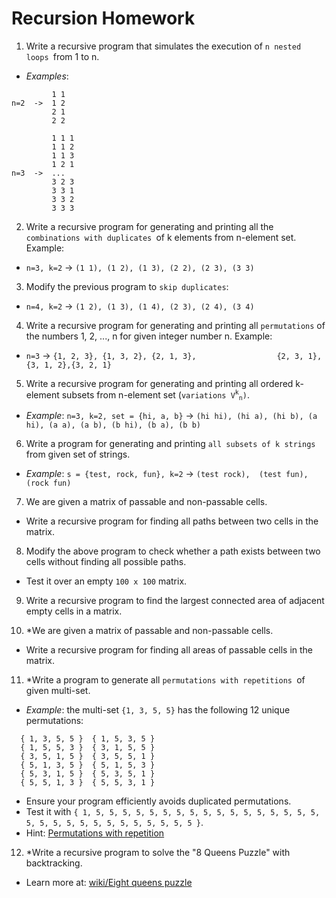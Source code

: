 # Recursion Homework

1. Write a recursive program that simulates the execution of `n nested loops `from 1 to n.
  * _Examples_:
  ```
           1 1
  n=2  ->  1 2
           2 1
           2 2
  
           1 1 1
           1 1 2
           1 1 3
           1 2 1
  n=3  ->  ...
           3 2 3
           3 3 1
           3 3 2
           3 3 3
  ```
2. Write a recursive program for generating and printing all the `combinations with duplicates `of k elements from n-element set. Example:
  * `n=3, k=2` &rarr; `(1 1), (1 2), (1 3), (2 2), (2 3), (3 3)`

3. Modify the previous program to `skip duplicates`:
  * `n=4, k=2` &rarr; `(1 2), (1 3), (1 4), (2 3), (2 4), (3 4)`

4. Write a recursive program for generating and printing all `permutations` of the numbers 1, 2, ..., n for given integer number n. Example:
  * `n=3` &rarr; `{1, 2, 3}, {1, 3, 2}, {2, 1, 3},					{2, 3, 1}, {3, 1, 2},{3, 2, 1}`

5. Write a recursive program for generating and printing all ordered k-element subsets from n-element set (`variations V`<sup>`k`</sup><sub>`n`</sub>`)`.
  * _Example_: `n=3, k=2, set = {hi, a, b}` &rarr; `(hi hi), (hi a), (hi b), (a hi), (a a), (a b), (b hi), (b a), (b b)`

6. Write a program for generating and printing `all subsets of k strings` from given set of strings.
  * _Example_: `s = {test, rock, fun}, k=2` &rarr; `(test rock),  (test fun),  (rock fun)`

7. We are given a matrix of passable and non-passable cells.
  * Write a recursive program for finding all paths between two cells in the matrix.

8. Modify the above program to check whether a path exists between two cells without finding all possible paths.
  * Test it over an empty `100 x 100` matrix.

9. Write a recursive program to find the largest connected area of adjacent empty cells in a matrix.

10. *We are given a matrix of passable and non-passable cells.
  * Write a recursive program for finding all areas of passable cells in the matrix.

11. *Write a program to generate all `permutations with repetitions `of given multi-set.
  * _Example_: the multi-set `{1, 3, 5, 5}` has the following 12 unique permutations:
  ```
    { 1, 3, 5, 5 }	{ 1, 5, 3, 5 }
    { 1, 5, 5, 3 }	{ 3, 1, 5, 5 }
    { 3, 5, 1, 5 }	{ 3, 5, 5, 1 }
    { 5, 1, 3, 5 }	{ 5, 1, 5, 3 }
    { 5, 3, 1, 5 }	{ 5, 3, 5, 1 }
    { 5, 5, 1, 3 }	{ 5, 5, 3, 1 }
  ```
  * Ensure your program efficiently avoids duplicated permutations.
  * Test it with `{ 1, 5, 5, 5, 5, 5, 5, 5, 5, 5, 5, 5, 5, 5, 5, 5, 5, 5, 5, 5, 5, 5, 5, 5, 5, 5, 5, 5, 5, 5, 5 }`.
  * Hint: [Permutations with repetition](http://hardprogrammer.blogspot.com/2006/11/permutaciones-con-repeticin.html)

12. *Write a recursive program to solve the "8 Queens Puzzle" with backtracking.
  * Learn more at: [wiki/Eight queens puzzle](http://en.wikipedia.org/wiki/Eight_queens_puzzle)
